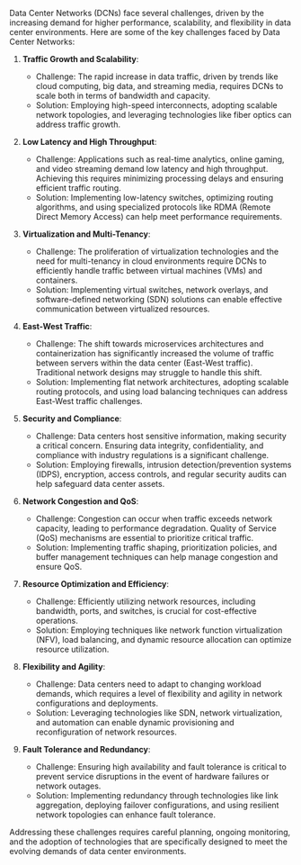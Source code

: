 Data Center Networks (DCNs) face several challenges, driven by the increasing demand for higher performance, scalability, and flexibility in data center environments. Here are some of the key challenges faced by Data Center Networks:

1. **Traffic Growth and Scalability**:
   - Challenge: The rapid increase in data traffic, driven by trends like cloud computing, big data, and streaming media, requires DCNs to scale both in terms of bandwidth and capacity.
   - Solution: Employing high-speed interconnects, adopting scalable network topologies, and leveraging technologies like fiber optics can address traffic growth.

2. **Low Latency and High Throughput**:
   - Challenge: Applications such as real-time analytics, online gaming, and video streaming demand low latency and high throughput. Achieving this requires minimizing processing delays and ensuring efficient traffic routing.
   - Solution: Implementing low-latency switches, optimizing routing algorithms, and using specialized protocols like RDMA (Remote Direct Memory Access) can help meet performance requirements.

3. **Virtualization and Multi-Tenancy**:
   - Challenge: The proliferation of virtualization technologies and the need for multi-tenancy in cloud environments require DCNs to efficiently handle traffic between virtual machines (VMs) and containers.
   - Solution: Implementing virtual switches, network overlays, and software-defined networking (SDN) solutions can enable effective communication between virtualized resources.

4. **East-West Traffic**:
   - Challenge: The shift towards microservices architectures and containerization has significantly increased the volume of traffic between servers within the data center (East-West traffic). Traditional network designs may struggle to handle this shift.
   - Solution: Implementing flat network architectures, adopting scalable routing protocols, and using load balancing techniques can address East-West traffic challenges.

5. **Security and Compliance**:
   - Challenge: Data centers host sensitive information, making security a critical concern. Ensuring data integrity, confidentiality, and compliance with industry regulations is a significant challenge.
   - Solution: Employing firewalls, intrusion detection/prevention systems (IDPS), encryption, access controls, and regular security audits can help safeguard data center assets.

6. **Network Congestion and QoS**:
   - Challenge: Congestion can occur when traffic exceeds network capacity, leading to performance degradation. Quality of Service (QoS) mechanisms are essential to prioritize critical traffic.
   - Solution: Implementing traffic shaping, prioritization policies, and buffer management techniques can help manage congestion and ensure QoS.

7. **Resource Optimization and Efficiency**:
   - Challenge: Efficiently utilizing network resources, including bandwidth, ports, and switches, is crucial for cost-effective operations.
   - Solution: Employing techniques like network function virtualization (NFV), load balancing, and dynamic resource allocation can optimize resource utilization.

8. **Flexibility and Agility**:
   - Challenge: Data centers need to adapt to changing workload demands, which requires a level of flexibility and agility in network configurations and deployments.
   - Solution: Leveraging technologies like SDN, network virtualization, and automation can enable dynamic provisioning and reconfiguration of network resources.

9. **Fault Tolerance and Redundancy**:
   - Challenge: Ensuring high availability and fault tolerance is critical to prevent service disruptions in the event of hardware failures or network outages.
   - Solution: Implementing redundancy through technologies like link aggregation, deploying failover configurations, and using resilient network topologies can enhance fault tolerance.

Addressing these challenges requires careful planning, ongoing monitoring, and the adoption of technologies that are specifically designed to meet the evolving demands of data center environments.
